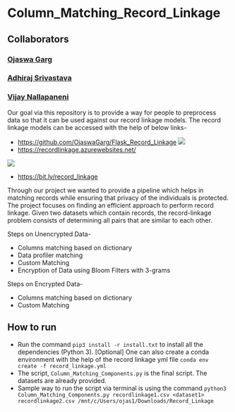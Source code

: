 # Column_Matching_Record_Linkage
## Collaborators
### [Ojaswa Garg](https://github.com/OjaswaGarg)
### [Adhiraj Srivastava](https://github.com/adhirajms)
### [Vijay Nallapaneni](https://github.com/vij95)

Our goal via this repository is to provide a way for people to preprocess data so that it can be used against our record linkage models.
The record linkage models can be accessed with the help of below links-
- https://github.com/OjaswaGarg/Flask_Record_Linkage
![](https://i.ibb.co/VCgC5g3/Record-Linkage-azure.png)
- https://recordlinkage.azurewebsites.net/

![](https://i.ibb.co/dJYLX22/Record-Linkage-Streamlit.png)
- https://bit.ly/record_linkage

Through our project we wanted to provide a pipeline which helps in matching records while ensuring that privacy of the individuals is protected. The project focuses on finding an efficient approach to perform record linkage. Given two datasets which contain records, the record-linkage problem consists of determining all pairs that are similar to each other.

Steps on Unencrypted Data-
- Columns matching based on dictionary
- Data profiler matching
- Custom Matching
- Encryption of Data using Bloom Filters with 3-grams

Steps on Encrypted Data- 
- Columns matching based on dictionary
- Custom Matching

## How to run
- Run the command  ``` pip3 install -r install.txt ``` to install all the dependencies (Python 3).
[Optional] One can also create a conda environment with the help of the record linkage yml file ``` conda env create -f record_linkage.yml ```
- The script, ```Column_Matching_Components.py``` is the final script. The datasets are already provided. 
- Sample way to run the script via terminal is using the command ```python3 Column_Matching_Components.py recordlinkage1.csv <dataset1> recordlinkage2.csv /mnt/c/Users/ojas1/Downloads/Record_Linkage```
